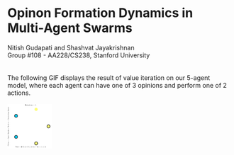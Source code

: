 # Opinon Formation Dynamics in Multi-Agent Swarms
Nitish Gudapati and Shashvat Jayakrishnan\
Group #108 - AA228/CS238, Stanford University
\
\
\
The following GIF displays the result of value iteration on our 5-agent model, where each agent can have one of 3 opinions and perform one of 2 actions.
\
\
<img src="https://github.com/gnitish18/Consensus_of_Multi-Agent_Systems/blob/main/Figures/Report/Sim_14-45-13-Value_Iteration_Policy.gif" width="100" height="100">

